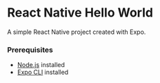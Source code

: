 # React Native Hello World

A simple React Native project created with Expo.

### Prerequisites

- [Node.js](https://nodejs.org/) installed
- [Expo CLI](https://docs.expo.dev/get-started/installation/) installed
